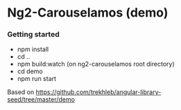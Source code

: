 # Ng2-Carouselamos (demo)

### Getting started
* npm install
* cd ..
* npm build:watch (on ng2-carouselamos root directory)
* cd demo
* npm run start

Based on https://github.com/trekhleb/angular-library-seed/tree/master/demo
